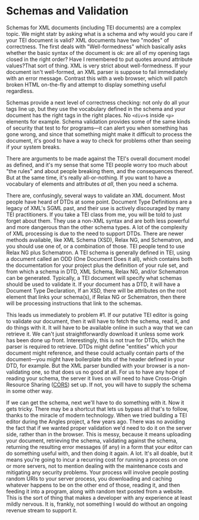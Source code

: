 # Schemas and Validation

Schemas for XML documents (including TEI documents) are a complex topic. We might statr by asking what is a schema and why would you care if your TEI document is valid? XML documents have two "modes" of correctness. The first deals with "Well-formedness" which basically asks whether the basic syntax of the document is ok: are all of my opening tags closed in the right order? Have I remembered to put quotes around attribute values?That sort of thing. XML is very strict about well-formedness. If your document isn't well-formed, an XML parser is suppose to fail immediately with an error message. Contrast this with a web browser, which will patch broken HTML on-the-fly and attempt to display something useful regardless. 

Schemas provide a next level of correctness checking: not only do all your tags line up, but they use the vocabulary defined in the schema and your document has the right tags in the right places. No `<div>`s inside `<p>` elements for example. Schema validation provides some of the same kinds of security that test to for programs—it can alert you when something has gone wrong, and since that something might make it difficult to process the document, it's good to have a way to check for problems other than seeing if your system breaks.

There are arguments to be made against the TEI's overall document model as defined, and it's my sense that some TEI people worry too much about "the rules" and about people breaking them, and the consequences thereof. But at the same time, it's really all-or-nothing. If you want to have a vocabulary of elements and attributes *at all*, then you need a schema.

There are, confusingly, several ways to validate an XML document. Most people have heard of DTDs at some point. Document Type Definitions are a legacy of XML's SGML past, and their use is actively discouraged by many TEI practitioners. If you take a TEI class from me, you will be told to just forget about them. They use a non-XML syntax and are both less powerful and more dangerous than the other schema types. A lot of the complexity of XML processing is due to the need to support DTDs. There are newer methods available, like XML Schema (XSD), Relax NG, and Schematron, and you should use one of, or a combination of those. TEI people tend to use Relax NG plus Schematron. A TEI schema is generally defined in TEI, using a document called an ODD (One Document Does it all), which contains both the documentation for your project plus the definition of your rule set, and from which a schema in DTD, XML Schema, Relax NG, and/or Schematron can be generated. Typically, a TEI document will specify what schemas should be used to validate it. If your document has a DTD, it will have a Document Type Declaration, If an XSD, there will be attributes on the root element that links your schema(s), if Relax NG or Schematron, then there will be processing instructions that link to the schemas.

This leads us immediately to problem #1. If our putative TEI editor is going to validate our document, then it will have to fetch the schema, read it, and do things with it. It will have to be available online in such a way that we can retrieve it. We can't just straightforwardly download it unless some work has been done up front. Interestingly, this is not true for DTDs, which the parser is required to retrieve. DTDs might define "entities" which your document might reference, and these could actually contain parts of the document—you might have boilerplate bits of the header defined in your DTD, for example. But the XML parser bundled with your browser is a non-validating one, so that does us no good at all. For us to have any hope of reading your schema, the server it lives on will need to have Cross-Origin Resource Sharing ([CORS](https://developer.mozilla.org/en-US/docs/Web/HTTP/CORS)) set up. If not, you will have to supply the schema in some other way.

If we can get the schema, next we'll have to do something with it. Now it gets tricky. There may be a shortcut that lets us bypass all that's to follow, thanks to the miracle of modern technology. When we tried building a TEI editor during the Angles project, a few years ago. There was no avoiding the fact that if we wanted proper validation we'd need to do it on the server side, rather than in the browser. This is messy, because it means uploading your document, retrieving the schema, validating against the schema, returning the resulting error messages (if any) in a form that your editor can do something useful with, and then doing it again. A lot. It's all doable, but it means you're going to incur a recurring cost for running a process on one or more servers, not to mention dealing with the maintenance costs and mitigating any security problems. Your process will involve people posting random URIs to your server process, you downloading and caching whatever happens to be on the other end of those, reading it, and then feeding it into a program, along with random text posted from a website. This is the sort of thing that makes a developer with any experience at least mildly nervous. It is, frankly, not something I would do without an ongoing revenue stream to support it.

